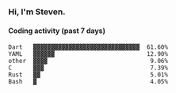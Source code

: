 ### Hi, I'm Steven.

#### Coding activity (past 7 days)
```
Dart   ▓▓▓▓▓▓▓▓▓▓▓▓▓▓▓▓▓▓▓▓▓▓▓▓▓▓▓▓▓▓  61.60%
YAML   ▓▓▓▓▓▓                          12.90%
other  ▓▓▓▓                             9.06%
C      ▓▓▓                              7.39%
Rust   ▓▓                               5.01%
Bash   ▓                                4.05%
```
